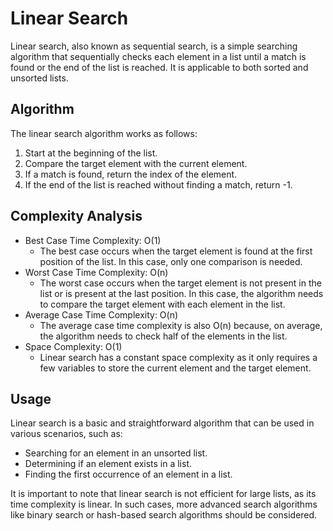 # Linear Search

Linear search, also known as sequential search, is a simple searching algorithm that sequentially checks each element in a list until a match is found or the end of the list is reached. It is applicable to both sorted and unsorted lists.

## Algorithm

The linear search algorithm works as follows:

1. Start at the beginning of the list.
2. Compare the target element with the current element.
3. If a match is found, return the index of the element.
4. If the end of the list is reached without finding a match, return -1.

## Complexity Analysis

- Best Case Time Complexity: O(1)
  - The best case occurs when the target element is found at the first position of the list. In this case, only one comparison is needed.
- Worst Case Time Complexity: O(n)
  - The worst case occurs when the target element is not present in the list or is present at the last position. In this case, the algorithm needs to compare the target element with each element in the list.
- Average Case Time Complexity: O(n)
  - The average case time complexity is also O(n) because, on average, the algorithm needs to check half of the elements in the list.
- Space Complexity: O(1)
  - Linear search has a constant space complexity as it only requires a few variables to store the current element and the target element.

## Usage

Linear search is a basic and straightforward algorithm that can be used in various scenarios, such as:

- Searching for an element in an unsorted list.
- Determining if an element exists in a list.
- Finding the first occurrence of an element in a list.

It is important to note that linear search is not efficient for large lists, as its time complexity is linear. In such cases, more advanced search algorithms like binary search or hash-based search algorithms should be considered.
